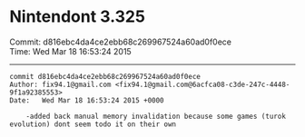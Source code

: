 # Nintendont 3.325
Commit: d816ebc4da4ce2ebb68c269967524a60ad0f0ece  
Time: Wed Mar 18 16:53:24 2015   

-----

```
commit d816ebc4da4ce2ebb68c269967524a60ad0f0ece
Author: fix94.1@gmail.com <fix94.1@gmail.com@6acfca08-c3de-247c-4448-9f1a92385553>
Date:   Wed Mar 18 16:53:24 2015 +0000

    -added back manual memory invalidation because some games (turok evolution) dont seem todo it on their own
```
